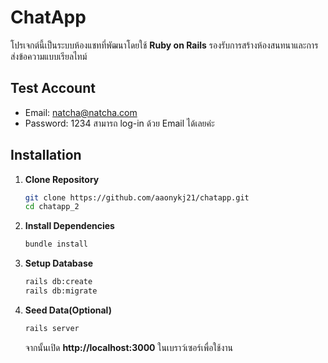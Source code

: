 # ChatApp

โปรเจกต์นี้เป็นระบบห้องแชทที่พัฒนาโดยใช้ **Ruby on Rails** รองรับการสร้างห้องสนทนาและการส่งข้อความแบบเรียลไทม์

## Test Account
* Email: natcha@natcha.com
* Password: 1234
สามารถ log-in ด้วย Email ได้เลยค่ะ
## Installation
1. **Clone Repository**
   ```sh
   git clone https://github.com/aaonykj21/chatapp.git
   cd chatapp_2
   ```

2. **Install Dependencies**
   ```sh
   bundle install
   ```

3. **Setup Database**
   ```sh
   rails db:create
   rails db:migrate
   ```

4. **Seed Data(Optional)**
   ```sh
   rails server
   ```
   จากนั้นเปิด **http://localhost:3000** ในเบราว์เซอร์เพื่อใช้งาน

